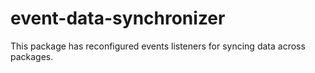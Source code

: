 # event-data-synchronizer
This package has reconfigured events listeners for syncing data across packages.

